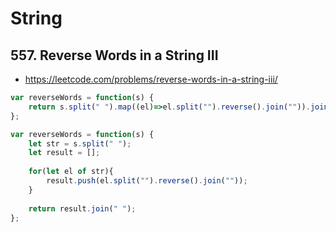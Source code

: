 # String

## 557. Reverse Words in a String III

* https://leetcode.com/problems/reverse-words-in-a-string-iii/
  
```js
var reverseWords = function(s) {
    return s.split(" ").map((el)=>el.split("").reverse().join("")).join(" ");
};
```

```js
var reverseWords = function(s) {
    let str = s.split(" ");
    let result = [];
    
    for(let el of str){
        result.push(el.split("").reverse().join(""));
    }
    
    return result.join(" ");
};
```
